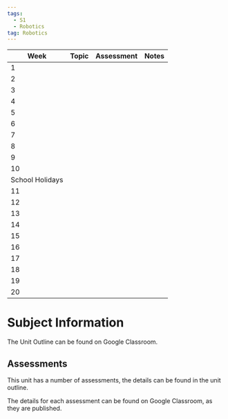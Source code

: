 ```yaml
---
tags:
  - S1
  - Robotics
tag: Robotics
---
```



| Week            | Topic | Assessment | Notes |
| --------------- | ----- | ---------- | ----- |
| 1               |       |            |       |
| 2               |       |            |       |
| 3               |       |            |       |
| 4               |       |            |       |
| 5               |       |            |       |
| 6               |       |            |       |
| 7               |       |            |       |
| 8               |       |            |       |
| 9               |       |            |       |
| 10              |       |            |       |
| School Holidays |       |            |       |
| 11              |       |            |       |
| 12              |       |            |       |
| 13              |       |            |       |
| 14              |       |            |       |
| 15              |       |            |       |
| 16              |       |            |       |
| 17              |       |            |       |
| 18              |       |            |       |
| 19              |       |            |       |
| 20              |       |            |       |
# Subject Information

The Unit Outline can be found on Google Classroom.

## Assessments

This unit has a number of assessments, the details can be found in the unit outline.

The details for each assessment can be found on Google Classroom, as they are published.

